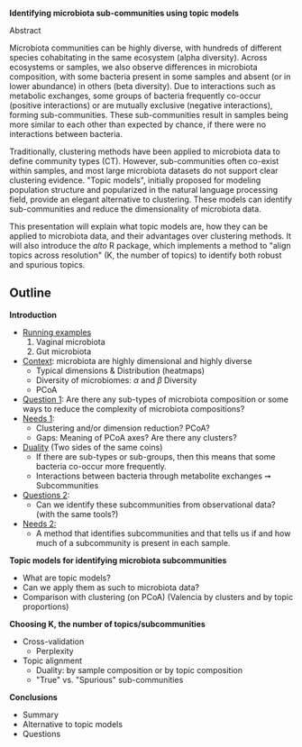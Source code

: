 **Identifying microbiota sub-communities using topic models**

Abstract

Microbiota communities can be highly diverse, with hundreds of different species cohabitating in the same ecosystem (alpha diversity). Across ecosystems or samples, we also observe differences in microbiota composition, with some bacteria present in some samples and absent (or in lower abundance) in others (beta diversity). Due to interactions such as metabolic exchanges, some groups of bacteria frequently co-occur (positive interactions) or are mutually exclusive (negative interactions), forming sub-communities. These sub-communities result in samples being more similar to each other than expected by chance, if there were no interactions between bacteria.

Traditionally, clustering methods have been applied to microbiota data to define community types (CT). However, sub-communities often co-exist within samples, and most large microbiota datasets do not support clear clustering evidence. "Topic models", initially proposed for modeling population structure and popularized in the natural language processing field, provide an elegant alternative to clustering. These models can identify sub-communities and reduce the dimensionality of microbiota data.

This presentation will explain what topic models are, how they can be applied to microbiota data, and their advantages over clustering methods. It will also introduce the *alto* R package, which implements a method to "align topics across resolution" (K, the number of topics) to identify both robust and spurious topics.

 

 

## Outline

**Introduction**

- <u>Running examples</u>
  1. Vaginal microbiota
  2. Gut microbiota
- <u>Context</u>: microbiota are highly dimensional and highly diverse
  - Typical dimensions & Distribution (heatmaps)
  - Diversity of microbiomes: $\alpha$ and $\beta$ Diversity
  - PCoA
- <u>Question 1</u>: Are there any sub-types of microbiota composition or some ways to reduce the complexity of microbiota compositions?
- <u>Needs 1</u>:
  - Clustering and/or dimension reduction? PCoA?
  - Gaps: Meaning of PCoA axes? Are there any clusters?
- <u>Duality</u> (Two sides of the same coins)
  - If there are sub-types or sub-groups, then this means that some bacteria co-occur more frequently. 
  - Interactions between bacteria through metabolite exchanges ➞ Subcommunities
- <u>Questions 2</u>: 
  - Can we identify these subcommunities from observational data? (with the same tools?)
- <u>Needs 2:</u>
  - A method that identifies subcommunities and that tells us if and how much of a subcommunity is present in each sample.

**Topic models for identifying microbiota subcommunities**

- What are topic models?
- Can we apply them as such to microbiota data?
- Comparison with clustering (on PCoA) (Valencia by clusters and by topic proportions)

**Choosing K, the number of topics/subcommunities**

- Cross-validation
  - Perplexity
- Topic alignment
  - Duality: by sample composition or by topic composition 
  - "True" vs. "Spurious" sub-communities

**Conclusions**

- Summary
- Alternative to topic models
- Questions